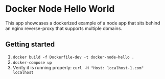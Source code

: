 # Docker Node Hello World

This app showcases a dockerized example of a node app that sits behind an nginx reverse-proxy that supports multiple domains.

## Getting started

1. `docker build -f Dockerfile-dev -t docker-node-hello .`
2. `docker-compose up` 
3. Verify it is running properly: `curl -H "Host: localhost-1.com" localhost`
